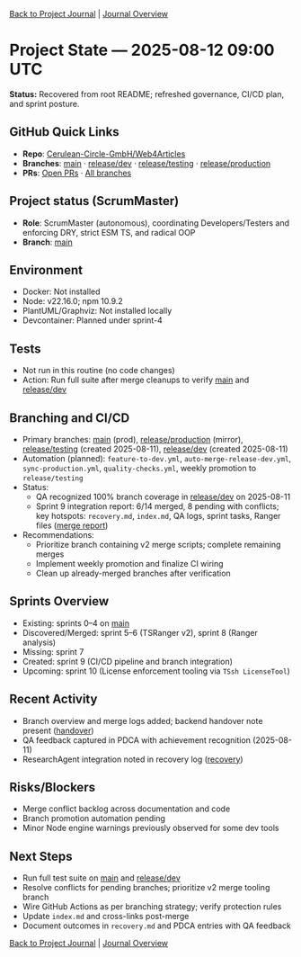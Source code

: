 [Back to Project Journal](../) | [Journal Overview](../../project.journal.overview.md)

# Project State — 2025-08-12 09:00 UTC

**Status:** Recovered from root README; refreshed governance, CI/CD plan, and sprint posture.

## GitHub Quick Links
- **Repo**: [Cerulean-Circle-GmbH/Web4Articles](https://github.com/Cerulean-Circle-GmbH/Web4Articles)
- **Branches**: [main](https://github.com/Cerulean-Circle-GmbH/Web4Articles/tree/main) · [release/dev](https://github.com/Cerulean-Circle-GmbH/Web4Articles/tree/release/dev) · [release/testing](https://github.com/Cerulean-Circle-GmbH/Web4Articles/tree/release/testing) · [release/production](https://github.com/Cerulean-Circle-GmbH/Web4Articles/tree/release/production)
- **PRs**: [Open PRs](https://github.com/Cerulean-Circle-GmbH/Web4Articles/pulls) · [All branches](https://github.com/Cerulean-Circle-GmbH/Web4Articles/branches)

## Project status (ScrumMaster)
- **Role**: ScrumMaster (autonomous), coordinating Developers/Testers and enforcing DRY, strict ESM TS, and radical OOP
- **Branch**: [main](https://github.com/Cerulean-Circle-GmbH/Web4Articles/tree/main)

## Environment
- Docker: Not installed
- Node: v22.16.0; npm 10.9.2
- PlantUML/Graphviz: Not installed locally
- Devcontainer: Planned under sprint-4

## Tests
- Not run in this routine (no code changes)
- Action: Run full suite after merge cleanups to verify [main](https://github.com/Cerulean-Circle-GmbH/Web4Articles/tree/main) and [release/dev](https://github.com/Cerulean-Circle-GmbH/Web4Articles/tree/release/dev)

## Branching and CI/CD
- Primary branches: [main](https://github.com/Cerulean-Circle-GmbH/Web4Articles/tree/main) (prod), [release/production](https://github.com/Cerulean-Circle-GmbH/Web4Articles/tree/release/production) (mirror), [release/testing](https://github.com/Cerulean-Circle-GmbH/Web4Articles/tree/release/testing) (created 2025-08-11), [release/dev](https://github.com/Cerulean-Circle-GmbH/Web4Articles/tree/release/dev) (created 2025-08-11)
- Automation (planned): `feature-to-dev.yml`, `auto-merge-release-dev.yml`, `sync-production.yml`, `quality-checks.yml`, weekly promotion to `release/testing`
- Status:
  - QA recognized 100% branch coverage in [release/dev](https://github.com/Cerulean-Circle-GmbH/Web4Articles/tree/release/dev) on 2025-08-11
  - Sprint 9 integration report: 6/14 merged, 8 pending with conflicts; key hotspots: `recovery.md`, `index.md`, QA logs, sprint tasks, Ranger files ([merge report](../../merge-report-sprint-9.md))
- Recommendations:
  - Prioritize branch containing v2 merge scripts; complete remaining merges
  - Implement weekly promotion and finalize CI wiring
  - Clean up already-merged branches after verification

## Sprints Overview
- Existing: sprints 0–4 on [main](https://github.com/Cerulean-Circle-GmbH/Web4Articles/tree/main)
- Discovered/Merged: sprint 5–6 (TSRanger v2), sprint 8 (Ranger analysis)
- Missing: sprint 7
- Created: sprint 9 (CI/CD pipeline and branch integration)
- Upcoming: sprint 10 (License enforcement tooling via `TSsh LicenseTool`)

## Recent Activity
- Branch overview and merge logs added; backend handover note present ([handover](../../handover.backend.agent.md))
- QA feedback captured in PDCA with achievement recognition (2025-08-11)
- ResearchAgent integration noted in recovery log ([recovery](../../recovery.md))

## Risks/Blockers
- Merge conflict backlog across documentation and code
- Branch promotion automation pending
- Minor Node engine warnings previously observed for some dev tools

## Next Steps
- Run full test suite on [main](https://github.com/Cerulean-Circle-GmbH/Web4Articles/tree/main) and [release/dev](https://github.com/Cerulean-Circle-GmbH/Web4Articles/tree/release/dev)
- Resolve conflicts for pending branches; prioritize v2 merge tooling branch
- Wire GitHub Actions as per branching strategy; verify protection rules
- Update `index.md` and cross-links post-merge
- Document outcomes in `recovery.md` and PDCA entries with QA feedback

[Back to Project Journal](../) | [Journal Overview](../../project.journal.overview.md)